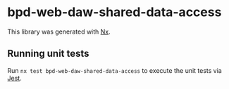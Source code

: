 # bpd-web-daw-shared-data-access

This library was generated with [Nx](https://nx.dev).

## Running unit tests

Run `nx test bpd-web-daw-shared-data-access` to execute the unit tests via [Jest](https://jestjs.io).
